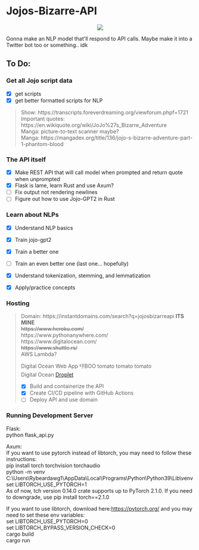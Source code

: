 # Jojos-Bizarre-API

<p align="center">
    <a href="https://jojosbizarreapi.com/">
        <Image src="JojosbizarreAPI.png" > </Image>
    </a>
</p>

Gonna make an NLP model that'll respond to API calls. Maybe make it into a Twitter bot too or something.. idk

## To Do:

### Get all Jojo script data<br>

 - [x] get scripts<br>
 - [x] get better formatted scripts for NLP<br>

<blockquote>
Show: https://transcripts.foreverdreaming.org/viewforum.phpf=1721 <br>
Important quotes: https://en.wikiquote.org/wiki/JoJo%27s_Bizarre_Adventure <br>
Manga: picture-to-text scanner maybe? <br>
Manga: https://mangadex.org/title/136/jojo-s-bizarre-adventure-part-1-phantom-blood <br>
</blockquote>

### The API itself

 - [x] Make REST API that will call model when prompted and return quote when unprompted <br>
 - [x] Flask is lame, learn Rust and use Axum? <br>
 - [ ] Fix output not rendering newlines <br>
 - [ ] Figure out how to use Jojo-GPT2 in  Rust <br>

### Learn about NLPs

 - [x] Understand NLP basics<br>
 - [x] Train jojo-gpt2<br>
 - [x] Train a better one<br>
 - [ ] Train an even better one (last one... hopefully) <br>

 - [x] Understand tokenization, stemming, and lemmatization <br>
 - [x] Apply/practice concepts<br>

### Hosting

<blockquote>
Domain: https://instantdomains.com/search?q=jojosbizarreapi <b>ITS MINE</b><br>
<s>https://www.heroku.com/</s> <br>
https://www.pythonanywhere.com/ <br>
https://www.digitalocean.com/ <br>
<s>https://www.shuttle.rs/</s><br>
AWS Lambda? <br>

Digital Ocean Web App 👎BOO tomato tomato tomato <br>
Digital Ocean [Droplet](https://i.kym-cdn.com/entries/icons/original/000/030/423/cover5.jpg)<br>
- [x] Build and containerize the API
- [x] Create CI/CD pipeline with GitHub Actions <br>
- [ ] Deploy API and use domain
</blockquote>

### Running Development Server

Flask: <br>
python flask_api.py

Axum: <br>
If you want to use pytorch instead of libtorch, you may need to follow these instructions: <br>
pip install torch torchvision torchaudio <br>
python -m venv C:\Users\Rybeardawg1\AppData\Local\Programs\Python\Python39\Lib\venv <br>
set LIBTORCH_USE_PYTORCH=1 <br>
As of now, tch version 0.14.0 crate supports up to PyTorch 2.1.0. If you need to downgrade, use pip install torch==2.1.0<br>

If you want to use libtorch, download here:https://pytorch.org/ and you may need to set these env variables: <br>
set LIBTORCH_USE_PYTORCH=0 <br>
set LIBTORCH_BYPASS_VERSION_CHECK=0<br>
cargo build <br>
cargo run <br>
